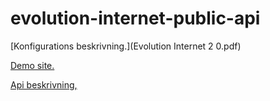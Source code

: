 # evolution-internet-public-api

[Konfigurations beskrivning.](Evolution Internet 2 0.pdf)

<a target="_blank" rel="noopener noreferrer" href="http://31.216.227.251:5002">Demo site.</a>

<a target="_blank" rel="noopener noreferrer" href="http://31.216.227.251:5002/swagger">Api beskrivning,</a>


